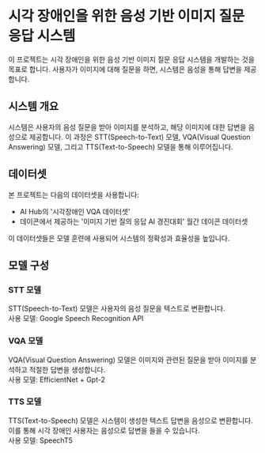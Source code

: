 # 시각 장애인을 위한 음성 기반 이미지 질문 응답 시스템

이 프로젝트는 시각 장애인을 위한 음성 기반 이미지 질문 응답 시스템을 개발하는 것을 목표로 합니다. 사용자가 이미지에 대해 질문을 하면, 시스템은 음성을 통해 답변을 제공합니다.

## 시스템 개요

시스템은 사용자의 음성 질문을 받아 이미지를 분석하고, 해당 이미지에 대한 답변을 음성으로 제공합니다. 이 과정은 STT(Speech-to-Text) 모델, VQA(Visual Question Answering) 모델, 그리고 TTS(Text-to-Speech) 모델을 통해 이루어집니다.

## 데이터셋

본 프로젝트는 다음의 데이터셋을 사용합니다:
- AI Hub의 '시각장애인 VQA 데이터셋'
- 데이콘에서 제공하는 '이미지 기반 질의 응답 AI 경진대회' 월간 데이콘 데이터셋

이 데이터셋들은 모델 훈련에 사용되어 시스템의 정확성과 효율성을 높입니다.

## 모델 구성

### STT 모델
STT(Speech-to-Text) 모델은 사용자의 음성 질문을 텍스트로 변환합니다. <br>
사용 모델: Google Speech Recognition API 

### VQA 모델
VQA(Visual Question Answering) 모델은 이미지와 관련된 질문을 받아 이미지를 분석하고 적절한 답변을 생성합니다.<br>
사용 모델: EfficientNet + Gpt-2

### TTS 모델
TTS(Text-to-Speech) 모델은 시스템이 생성한 텍스트 답변을 음성으로 변환합니다. 이를 통해 시각 장애인 사용자는 음성으로 답변을 들을 수 있습니다.<br>
사용 모델: SpeechT5

